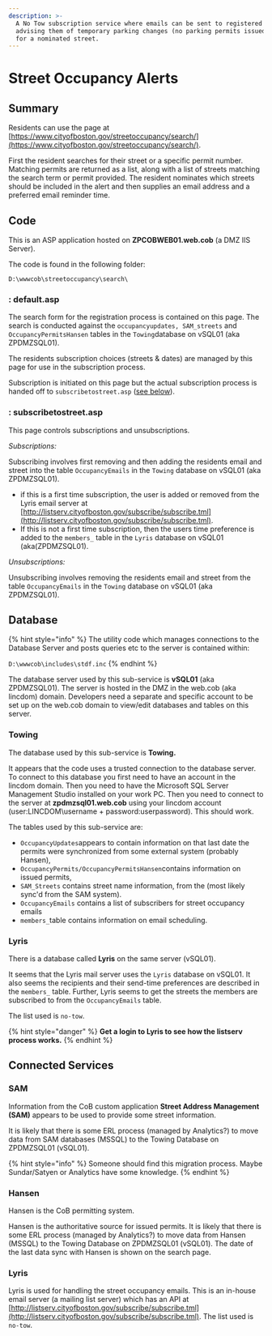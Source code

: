 ```yaml
---
description: >-
  A No Tow subscription service where emails can be sent to registered residents
  advising them of temporary parking changes (no parking permits issued  etc)
  for a nominated street.
---
```


# Street Occupancy Alerts

## Summary

Residents can use the page at [https://www.cityofboston.gov/streetoccupancy/search/](https://www.cityofboston.gov/streetoccupancy/search/).

First the resident searches for their street or a specific permit number.  Matching permits are returned as a list, along with a list of streets matching the search term or permit provided.  The resident nominates which streets should be included in the alert and then supplies an email address and a preferred email reminder time.

## Code

This is an ASP application hosted on **ZPCOBWEB01.web.cob** \(a DMZ IIS Server\).

The code is found in the following folder:

```text
D:\wwwcob\streetoccupancy\search\
```

### : default.asp

The search form for the registration process is contained on this page.  The search is conducted against the `occupancyupdates, SAM_streets` and `OccupancyPermitsHansen` tables in the `Towing`database on vSQL01 \(aka ZPDMZSQL01\).

The residents subscription choices \(streets & dates\) are managed by this page for use in the subscription process.

Subscription is initiated on this page but the actual subscription process is handed off to `subscribetostreet.asp` \([see below](street-sweeping-reminders.md#subscribetostreet-asp)\).

### : subscribetostreet.asp

This page controls subscriptions and unsubscriptions.

_Subscriptions:_ 

Subscribing involves first removing and then adding the residents email and street into the table `OccupancyEmails` in the `Towing` database on vSQL01 \(aka ZPDMZSQL01\).

* if this is a first time subscription, the user is added or removed from the Lyris email server at [http://listserv.cityofboston.gov/subscribe/subscribe.tml](http://listserv.cityofboston.gov/subscribe/subscribe.tml).
* If this is not a first time subscription, then the users time preference is added to the `members_` table in the `Lyris` database on vSQL01 \(aka\(ZPDMZSQL01\).

_Unsubscriptions:_

Unsubscribing involves removing the residents email and street from the table `OccupancyEmails` in the `Towing` database on vSQL01 \(aka ZPDMZSQL01\).

## Database

{% hint style="info" %}
The utility code which manages connections to the Database Server and posts queries etc to the server is contained within:

`D:\wwwcob\includes\stdf.inc`
{% endhint %}

The database server used by this sub-service is **vSQL01** \(aka ZPDMZSQL01\).  The server is hosted in the DMZ in the web.cob \(aka lincdom\) domain.  Developers need a separate and specific account to be set up on the web.cob domain to view/edit databases and tables on this server.

### Towing

The database used by this sub-service is **Towing.**

It appears that the code uses a trusted connection to the database server. To connect to this database you first need to have an account in the lincdom domain.  Then you need to have the Microsoft SQL Server Management Studio installed on your work PC. Then you need to connect to the server at **zpdmzsql01.web.cob** using your lincdom account \(user:LINCDOM\username + password:userpassword\).  This should work.

The tables used by this sub-service are:

* `OccupancyUpdates`appears to contain information on that last date the permits were synchronized from some external system \(probably Hansen\),
* `OccupancyPermits/OccupancyPermitsHansen`contains information on issued permits,
* `SAM_Streets` contains street name information, from the \(most likely sync'd from the SAM system\).
* `OccupancyEmails` contains a list of subscribers for street occupancy emails
* `members_`table contains information on email scheduling.

### Lyris

There is a database called **Lyris** on the same server \(vSQL01\).  

It seems that the Lyris mail server uses the `Lyris` database on vSQL01. It also seems the recipients and their send-time preferences are described in the `members_` table.  Further, Lyris seems to get the streets the members are subscribed to from the `OccupancyEmails` table. 

 The list used is `no-tow`.

{% hint style="danger" %}
**Get a login to Lyris to see how the listserv process works.**
{% endhint %}

## Connected Services

### SAM

Information from the CoB custom application **Street Address Management \(SAM\)** appears to be used to provide some street information.

It is likely that there is some ERL process \(managed by Analytics?\) to move data from SAM databases \(MSSQL\) to the Towing Database on ZPDMZSQL01 \(vSQL01\).

{% hint style="info" %}
Someone should find this migration process.  Maybe Sundar/Satyen or Analytics have some knowledge.
{% endhint %}

### Hansen

Hansen is the CoB permitting system.

Hansen is the authoritative source for issued permits. It is likely that there is some ERL process \(managed by Analytics?\) to move data from Hansen \(MSSQL\) to the Towing Database on ZPDMZSQL01 \(vSQL01\).  The date of the last data sync with Hansen is shown on the search page.

### Lyris

Lyris is used for handling the street occupancy emails. This is an in-house email server \(a mailing list server\) which has an API at [http://listserv.cityofboston.gov/subscribe/subscribe.tml](http://listserv.cityofboston.gov/subscribe/subscribe.tml).  The list used is `no-tow`.

